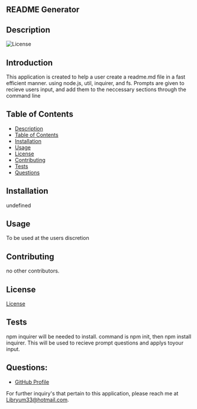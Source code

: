  

## README Generator


## Description
![License](htts://img.shields.io/badge/License-Apache-blue.svg "License Badge")

## Introduction
This application is created to help a user create a readme.md file in a fast efficient manner. using node.js, util, inquirer, and fs. Prompts are given to recieve users input, and add them to the neccessary sections through the command line

## Table of Contents

* [Description](#description)
* [Table of Contents](#installation)
* [Installation](#installation)
* [Usage](#usage)
* [License](#license)
* [Contributing](#contributing)
* [Tests](#test)
* [Questions](#questions)

## Installation
undefined

## Usage
To be used at the users discretion

## Contributing
no other contributors. 

## License

[License](https://opensource.org/licenses/Apache)


## Tests
npm inquirer will be needed to install. command is npm init, then npm install inquirer. This will be used to recieve prompt questions and applys toyour input.

## Questions:
- [GitHub Profile](https://github.com/Mando619)

For further inquiry's that pertain to this application, 
please reach me at Libryum33@hotmail.com.
